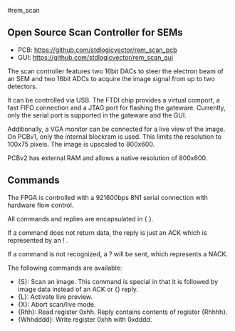 #rem_scan

## Open Source Scan Controller for SEMs

- PCB: https://github.com/stdlogicvector/rem_scan_pcb
- GUI: https://github.com/stdlogicvector/rem_scan_gui

The scan controller features two 16bit DACs to steer the electron beam of an SEM and two 16bit ADCs to acquire the image signal from up to two detectors.

It can be controlled via USB. The FTDI chip provides a virtual comport, a fast FIFO connection and a JTAG port for flashing the gateware.
Currently, only the serial port is supported in the gateware and the GUI.

Additionally, a VGA monitor can be connected for a live view of the image.
On PCBv1, only the internal blockram is used. This limits the resolution to 100x75 pixels. The image is upscaled to 800x600.

PCBv2 has external RAM and allows a native resolution of 800x600.

## Commands

The FPGA is controlled with a 921600bps 8N1 serial connection with hardware flow control.

All commands and replies are encapsulated in { }.

If a command does not return data, the reply is just an ACK which is represented by an ! .

If a command is not recognized, a ? will be sent, which represents a NACK.

The following commands are available:

  - {S}: Scan an image. This command is special in that it is followed by image data instead of an ACK or {} reply.
  - {L}: Activate live preview.
  - {X}: Abort scan/live mode.
  - {Rhh}: Read register 0xhh. Reply contains contents of register {Rhhhh}.
  - {Whhdddd}: Write register 0xhh with 0xdddd.


